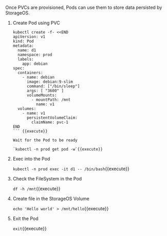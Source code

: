 Once PVCs are provisioned, Pods can use them to store data persisted by
StorageOS.

1. Create Pod using PVC

    ```
    kubectl create -f- <<END
    apiVersion: v1
    kind: Pod
    metadata:
      name: d1
      namespace: prod
      labels:
        app: debian
    spec:
      containers:
        - name: debian
          image: debian:9-slim
          command: ["/bin/sleep"]
          args: [ "3600" ]
          volumeMounts:
            - mountPath: /mnt
              name: v1
      volumes:
        - name: v1
          persistentVolumeClaim:
            claimName: pvc-1
    END
    ``` {{execute}}

    Wait for the Pod to be ready

    `kubectl -n prod get pod -w`{{execute}}

1. Exec into the Pod

    `kubectl -n prod exec -it d1 -- /bin/bash`{{execute}}

1. Check the FileSystem in the Pod

    `df -h /mnt`{{execute}}

1. Create file in the StorageOS Volume

    `echo 'Hello world' > /mnt/hello`{{execute}}

1. Exit the Pod

    `exit`{{execute}}
